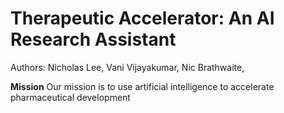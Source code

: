# Therapeutic Accelerator: An AI Research Assistant
Authors: Nicholas Lee, Vani Vijayakumar, Nic Brathwaite,

**Mission**
Our mission is to use artificial intelligence to accelerate pharmaceutical development
